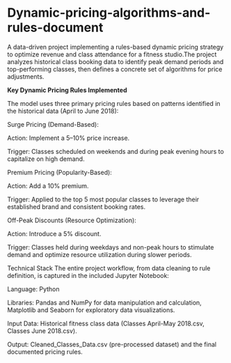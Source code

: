 # Dynamic-pricing-algorithms-and-rules-document
A data-driven project implementing a rules-based dynamic pricing strategy to optimize revenue and class attendance for a fitness studio.The project analyzes historical class booking data to identify peak demand periods and top-performing classes, then defines a concrete set of algorithms for price adjustments.

**Key Dynamic Pricing Rules Implemented**

The model uses three primary pricing rules based on patterns identified in the historical data (April to June 2018):

Surge Pricing (Demand-Based):

Action: Implement a 5–10% price increase.

Trigger: Classes scheduled on weekends and during peak evening hours to capitalize on high demand.

Premium Pricing (Popularity-Based):

Action: Add a 10% premium.

Trigger: Applied to the top 5 most popular classes to leverage their established brand and consistent booking rates.

Off-Peak Discounts (Resource Optimization):

Action: Introduce a 5% discount.

Trigger: Classes held during weekdays and non-peak hours to stimulate demand and optimize resource utilization during slower periods.

Technical Stack
The entire project workflow, from data cleaning to rule definition, is captured in the included Jupyter Notebook:

Language: Python

Libraries: Pandas and NumPy for data manipulation and calculation, Matplotlib and Seaborn for exploratory data visualizations.

Input Data: Historical fitness class data (Classes April-May 2018.csv, Classes June 2018.csv).

Output: Cleaned_Classes_Data.csv (pre-processed dataset) and the final documented pricing rules.
